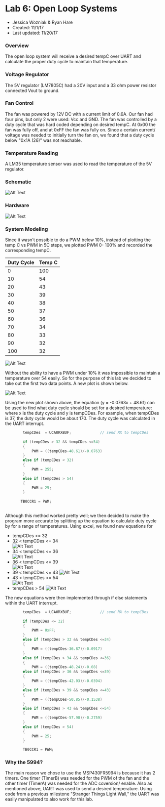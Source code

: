 # Lab 6: Open Loop Systems
* Jessica Wozniak & Ryan Hare
* Created: 11/1/17
* Last updated: 11/20/17

### Overview
The open loop system will receive a desired tempC over UART and calculate the proper duty cycle to maintain that temperature. 
### Voltage Regulator
The 5V regulator (LM7805C) had a 20V input and a 33 ohm power resistor connected Vout to ground. 

### Fan Control
The fan was powered by 12V DC with a current limit of 0.6A. Our fan had four pins, but only 2 were used: Vcc and GND.
The fan was controlled by a duty cycle that was hard coded depending on desired tempC. At 0x00 the fan was fully off, and at 0xFF the fan was fully on. 
Since a certain current/ voltage was needed to initially turn the fan on, we found that a duty cycle below "0x1A (26)" was not reachable.  

### Temperature Reading
A LM35 temperature sensor was used to read the temperature of the 5V regulator. 

### Schematic 
![Alt Text](https://github.com/RU09342/lab-6taking-control-over-your-embedded-life-rj/blob/master/Photos/Schematic.PNG)
### Hardware
![Alt Text]()

### System Modeling
Since it wasn't possible to do a PWM below 10%, instead of plotting the temp C vs PWM in 5C steps, we plotted PWM 0- 100% and recorded the 
corresponding tempC.  

|  Duty Cycle  |  Temp C |
|--------------|---------|
|   0          |   100   |
|  10          |    54   |
|  20          |	43   |
|  30          |    39   |
|  40          |    38   |
|  50          |    37   |
|  60          |    36   |
|  70          |    34   |
|  80          |    33   |
|  90          |    32   |
|  100         |    32   |


![Alt Text](https://github.com/RU09342/lab-6taking-control-over-your-embedded-life-rj/blob/master/Photos/System_Modeling_chart.PNG)

Without the ability to have a PWM under 10% it was impossible to maintain a temperature over 54 easily. So for the purpose of this lab 
we decided to take out the first two data points. A new plot is shown below.


![Alt Text](https://github.com/RU09342/lab-6taking-control-over-your-embedded-life-rj/blob/master/Photos/System_Modeling_No_over_50.PNG)


Using the new plot shown above, the equation (y = -0.0763x + 48.61) can be used to find what duty cycle should be set for a desired temperature: 
where x is the duty cycle and y is tempCDes. For example, when tempCDes is 37, the duty cycle would be about 170. The duty cycle was calculated 
in the UART interrupt. 
```C
        tempCDes  = UCA0RXBUF;             // send RX to tempCDes
		
        if (tempCDes > 32 && tempCDes <=54)
        {
            PWM = ((tempCDes-48.61)/-0.0763)
        }
        else if (tempCDes < 32)
        {
            PWM = 255;  
        }
        else if (tempCDes > 54)
        {
            PWM = 25;  
        }
	   
	   TB0CCR1 = PWM;
      
```

Although this method worked pretty well; we then decided to make the program more accurate by splitting up the equation to calculate duty cycle 
by for a range of temperatures. Using excel, we found new equations for 
* tempCDes <= 32       
* 32 < tempCDes <= 34  
![Alt Text](https://github.com/RU09342/lab-6taking-control-over-your-embedded-life-rj/blob/master/Photos/34%20and%2032.PNG)          
* 34 < tempCDes <= 36   
![Alt Text](https://github.com/RU09342/lab-6taking-control-over-your-embedded-life-rj/blob/master/Photos/36%20and%2034.PNG)      
* 36 < tempCDes <= 39  
![Alt Text](https://github.com/RU09342/lab-6taking-control-over-your-embedded-life-rj/blob/master/Photos/39%20and%2036.PNG)    
* 39 < tempCDes <= 43 
![Alt Text](https://github.com/RU09342/lab-6taking-control-over-your-embedded-life-rj/blob/master/Photos/43%20and%2039.PNG) 
* 43 < tempCDes <= 54    
![Alt Text](https://github.com/RU09342/lab-6taking-control-over-your-embedded-life-rj/blob/master/Photos/54%20and%2043.PNG)
* tempCDes > 54
![Alt Text](https://github.com/RU09342/lab-6taking-control-over-your-embedded-life-rj/blob/master/Photos/over%2054.PNG)

The new equations were then implemented through if else statements within the UART interrupt.
```C 
        tempCDes  = UCA0RXBUF;             // send RX to tempCDes
		
        if (tempCDes <= 32)
        {
            PWM = 0xFF;
        }
        else if (tempCDes > 32 && tempCDes <=34)
        {
            PWM = ((tempCDes-36.87)/-0.0917)
        }
        else if (tempCDes > 34 && tempCDes <=36)
        {
            PWM = ((tempCDes-48.24)/-0.08)
        else if (tempCDes > 36 && tempCDes <=39)
        {
            PWM = ((tempCDes-42.03)/-0.0394)
        }
        else if (tempCDes > 39 && tempCDes <=43)
        {
            PWM = ((tempCDes-50.85)/-0.1538)
        }
        else if (tempCDes > 43 && tempCDes <=54)
        {
            PWM = ((tempCDes-57.90)/-0.2759)
        }
        else if (tempCDes > 54)
        {
            PWM = 25;
        }

        TB0CCR1 = PWM;
```

### Why the 5994?
The main reason we chose to use the MSP430FR5994 is because it has 2 timers. One timer (TimerB) was needed for the PWM of the fan and the other
 timer (TimerA) was needed for the ADC coversion/ enable. Also as mentioned above, UART was used to send a desired temperature. Using code from a 
 previous milestone "Stranger Things Light Wall," the UART was easily manipulated to also work for this lab.
